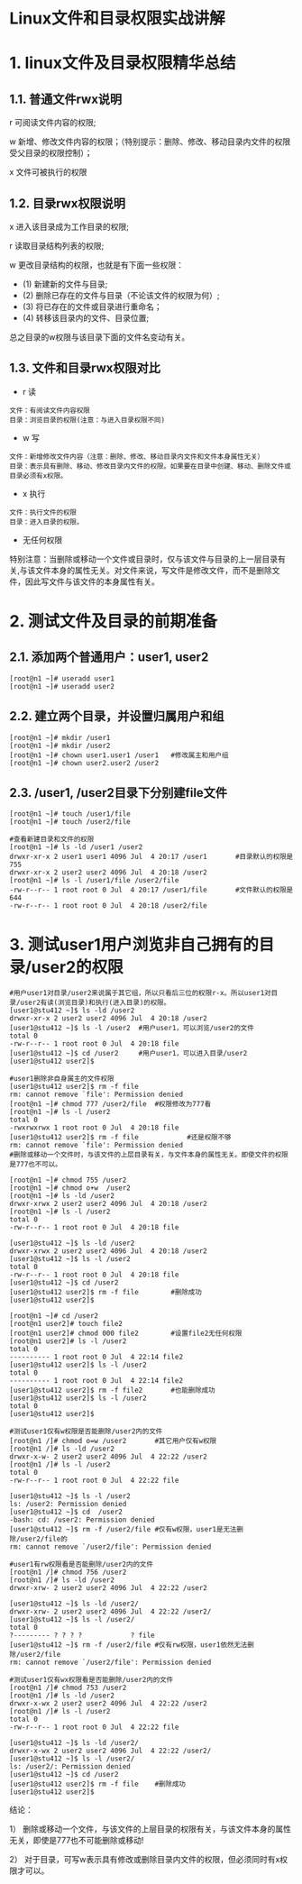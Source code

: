 # Linux文件和目录权限实战讲解
 
# 1.	 linux文件及目录权限精华总结
## 1.1.	普通文件rwx说明
r 可阅读文件内容的权限;

w 新增、修改文件内容的权限；（特别提示：删除、修改、移动目录内文件的权限受父目录的权限控制）；

x 文件可被执行的权限
## 1.2.	目录rwx权限说明
 x 进入该目录成为工作目录的权限;

 r 读取目录结构列表的权限;

 w 更改目录结构的权限，也就是有下面一些权限：

 - (1)	新建新的文件与目录;
 - (2)	删除已存在的文件与目录（不论该文件的权限为何）;
 - (3)	将已存在的文件或目录进行重命名；
 - (4)	转移该目录内的文件、目录位置;

 总之目录的w权限与该目录下面的文件名变动有关。
## 1.3.	文件和目录rwx权限对比
- r 读
```
文件：有阅读文件内容权限
目录：浏览目录的权限(注意：与进入目录权限不同)
```

- w 写
```
文件：新增修改文件内容（注意：删除、修改、移动目录内文件和文件本身属性无关）
目录：表示具有删除、移动、修改目录内文件的权限。如果要在目录中创建、移动、删除文件或目录必须有x权限。
```
- x 执行
```
文件：执行文件的权限
目录：进入目录的权限。
```

- 无任何权限

特别注意：当删除或移动一个文件或目录时，仅与该文件与目录的上一层目录有关,与该文件本身的属性无关。对文件来说，写文件是修改文件，而不是删除文件，因此写文件与该文件的本身属性有关。


# 2.	测试文件及目录的前期准备
## 2.1.	添加两个普通用户：user1, user2
```
[root@n1 ~]# useradd user1
[root@n1 ~]# useradd user2
```      
## 2.2.	建立两个目录，并设置归属用户和组
```
[root@n1 ~]# mkdir /user1
[root@n1 ~]# mkdir /user2
[root@n1 ~]# chown user1.user1 /user1	#修改属主和用户组
[root@n1 ~]# chown user2.user2 /user2
```      
## 2.3.	/user1, /user2目录下分别建file文件
```
[root@n1 ~]# touch /user1/file
[root@n1 ~]# touch /user2/file

#查看新建目录和文件的权限
[root@n1 ~]# ls -ld /user1 /user2
drwxr-xr-x 2 user1 user1 4096 Jul  4 20:17 /user1		#目录默认的权限是755
drwxr-xr-x 2 user2 user2 4096 Jul  4 20:18 /user2
[root@n1 ~]# ls -l /user1/file /user2/file
-rw-r--r-- 1 root root 0 Jul  4 20:17 /user1/file		#文件默认的权限是644
-rw-r--r-- 1 root root 0 Jul  4 20:18 /user2/file
```

# 3.	测试user1用户浏览非自己拥有的目录/user2的权限
```
#用户user1对目录/user2来说属于其它组，所以只看后三位的权限r-x。所以user1对目录/user2有读(浏览目录)和执行(进入目录)的权限。
[user1@stu412 ~]$ ls -ld /user2
drwxr-xr-x 2 user2 user2 4096 Jul  4 20:18 /user2
[user1@stu412 ~]$ ls -l /user2 	#用户user1，可以浏览/user2的文件
total 0
-rw-r--r-- 1 root root 0 Jul  4 20:18 file
[user1@stu412 ~]$ cd /user2		#用户user1，可以进入目录/user2
[user1@stu412 user2]$

#user1删除非自身属主的文件权限
[user1@stu412 user2]$ rm -f file
rm: cannot remove `file': Permission denied
[root@n1 ~]# chmod 777 /user2/file 	#权限修改为777看
[root@n1 ~]# ls -l /user2
total 0
-rwxrwxrwx 1 root root 0 Jul  4 20:18 file
[user1@stu412 user2]$ rm -f file 			#还是权限不够
rm: cannot remove `file': Permission denied
#删除或移动一个文件时，与该文件的上层目录有关，与文件本身的属性无关。即使文件的权限是777也不可以。

[root@n1 ~]# chmod 755 /user2
[root@n1 ~]# chmod o+w  /user2
[root@n1 ~]# ls -ld /user2    
drwxr-xrwx 2 user2 user2 4096 Jul  4 20:18 /user2
[root@n1 ~]# ls -l /user2     
total 0
-rw-r--r-- 1 root root 0 Jul  4 20:18 file

[user1@stu412 ~]$ ls -ld /user2
drwxr-xrwx 2 user2 user2 4096 Jul  4 20:18 /user2
[user1@stu412 ~]$ ls -l /user2
total 0
-rw-r--r-- 1 root root 0 Jul  4 20:18 file
[user1@stu412 ~]$ cd /user2
[user1@stu412 user2]$ rm -f file 		#删除成功
[user1@stu412 user2]$

[root@n1 ~]# cd /user2
[root@n1 user2]# touch file2
[root@n1 user2]# chmod 000 file2		#设置file2无任何权限
[root@n1 user2]# ls -l /user2      
total 0
---------- 1 root root 0 Jul  4 22:14 file2
[user1@stu412 user2]$ ls -l /user2  
total 0
---------- 1 root root 0 Jul  4 22:14 file2
[user1@stu412 user2]$ rm -f file2		#也能删除成功
[user1@stu412 user2]$ ls -l /user2
total 0
[user1@stu412 user2]$

#测试user1仅有w权限是否能删除/user2内的文件
[root@n1 /]# chmod o=w /user2		#其它用户仅有w权限
[root@n1 /]# ls -ld /user2   
drwxr-x-w- 2 user2 user2 4096 Jul  4 22:22 /user2
[root@n1 /]# ls -l /user2
total 0
-rw-r--r-- 1 root root 0 Jul  4 22:22 file

[user1@stu412 ~]$ ls -l /user2
ls: /user2: Permission denied
[user1@stu412 ~]$ cd  /user2  
-bash: cd: /user2: Permission denied
[user1@stu412 ~]$ rm -f /user2/file	#仅有w权限，user1是无法删除/user2/file的
rm: cannot remove `/user2/file': Permission denied

#user1有rw权限看是否能删除/user2内的文件
[root@n1 /]# chmod 756 /user2
[root@n1 /]# ls -ld /user2
drwxr-xrw- 2 user2 user2 4096 Jul  4 22:22 /user2

[user1@stu412 ~]$ ls -ld /user2/
drwxr-xrw- 2 user2 user2 4096 Jul  4 22:22 /user2/
[user1@stu412 ~]$ ls -l /user2/  
total 0
?--------- ? ? ? ?            ? file
[user1@stu412 ~]$ rm -f /user2/file #仅有rw权限，user1依然无法删除/user2/file
rm: cannot remove `/user2/file': Permission denied

#测试user1仅有wx权限看是否能删除/user2内的文件
[root@n1 /]# chmod 753 /user2
[root@n1 /]# ls -ld /user2
drwxr-x-wx 2 user2 user2 4096 Jul  4 22:22 /user2
[root@n1 /]# ls -l /user2
total 0
-rw-r--r-- 1 root root 0 Jul  4 22:22 file

[user1@stu412 ~]$ ls -ld /user2/    
drwxr-x-wx 2 user2 user2 4096 Jul  4 22:22 /user2/
[user1@stu412 ~]$ ls -l /user2/    
ls: /user2/: Permission denied
[user1@stu412 ~]$ cd /user2
[user1@stu412 user2]$ rm -f file	#删除成功
[user1@stu412 user2]$
```

结论：

1）	删除或移动一个文件，与该文件的上层目录的权限有关，与该文件本身的属性无关，即使是777也不可能删除或移动!

2）	对于目录，可写w表示具有修改或删除目录内文件的权限，但必须同时有x权限才可以。
